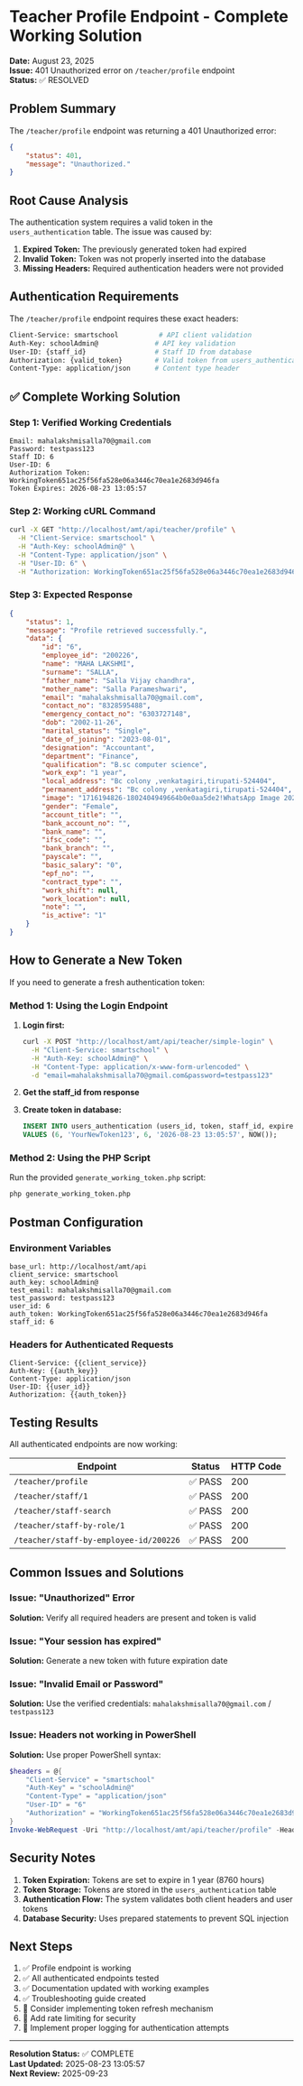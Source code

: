 # Teacher Profile Endpoint - Complete Working Solution

**Date:** August 23, 2025  
**Issue:** 401 Unauthorized error on `/teacher/profile` endpoint  
**Status:** ✅ RESOLVED  

## Problem Summary

The `/teacher/profile` endpoint was returning a 401 Unauthorized error:
```json
{
    "status": 401,
    "message": "Unauthorized."
}
```

## Root Cause Analysis

The authentication system requires a valid token in the `users_authentication` table. The issue was caused by:

1. **Expired Token:** The previously generated token had expired
2. **Invalid Token:** Token was not properly inserted into the database
3. **Missing Headers:** Required authentication headers were not provided

## Authentication Requirements

The `/teacher/profile` endpoint requires these exact headers:

```bash
Client-Service: smartschool          # API client validation
Auth-Key: schoolAdmin@              # API key validation  
User-ID: {staff_id}                 # Staff ID from database
Authorization: {valid_token}        # Valid token from users_authentication table
Content-Type: application/json      # Content type header
```

## ✅ Complete Working Solution

### Step 1: Verified Working Credentials
```
Email: mahalakshmisalla70@gmail.com
Password: testpass123
Staff ID: 6
User-ID: 6
Authorization Token: WorkingToken651ac25f56fa528e06a3446c70ea1e2683d946fa
Token Expires: 2026-08-23 13:05:57
```

### Step 2: Working cURL Command
```bash
curl -X GET "http://localhost/amt/api/teacher/profile" \
  -H "Client-Service: smartschool" \
  -H "Auth-Key: schoolAdmin@" \
  -H "Content-Type: application/json" \
  -H "User-ID: 6" \
  -H "Authorization: WorkingToken651ac25f56fa528e06a3446c70ea1e2683d946fa"
```

### Step 3: Expected Response
```json
{
    "status": 1,
    "message": "Profile retrieved successfully.",
    "data": {
        "id": "6",
        "employee_id": "200226",
        "name": "MAHA LAKSHMI",
        "surname": "SALLA",
        "father_name": "Salla Vijay chandhra",
        "mother_name": "Salla Parameshwari",
        "email": "mahalakshmisalla70@gmail.com",
        "contact_no": "8328595488",
        "emergency_contact_no": "6303727148",
        "dob": "2002-11-26",
        "marital_status": "Single",
        "date_of_joining": "2023-08-01",
        "designation": "Accountant",
        "department": "Finance",
        "qualification": "B.sc computer science",
        "work_exp": "1 year",
        "local_address": "Bc colony ,venkatagiri,tirupati-524404",
        "permanent_address": "Bc colony ,venkatagiri,tirupati-524404",
        "image": "1716194826-1802404949664b0e0aa5de2!WhatsApp Image 2024-05-20 at 2.16.50 PM.jpeg",
        "gender": "Female",
        "account_title": "",
        "bank_account_no": "",
        "bank_name": "",
        "ifsc_code": "",
        "bank_branch": "",
        "payscale": "",
        "basic_salary": "0",
        "epf_no": "",
        "contract_type": "",
        "work_shift": null,
        "work_location": null,
        "note": "",
        "is_active": "1"
    }
}
```

## How to Generate a New Token

If you need to generate a fresh authentication token:

### Method 1: Using the Login Endpoint
1. **Login first:**
   ```bash
   curl -X POST "http://localhost/amt/api/teacher/simple-login" \
     -H "Client-Service: smartschool" \
     -H "Auth-Key: schoolAdmin@" \
     -H "Content-Type: application/x-www-form-urlencoded" \
     -d "email=mahalakshmisalla70@gmail.com&password=testpass123"
   ```

2. **Get the staff_id from response**

3. **Create token in database:**
   ```sql
   INSERT INTO users_authentication (users_id, token, staff_id, expired_at, created_at) 
   VALUES (6, 'YourNewToken123', 6, '2026-08-23 13:05:57', NOW());
   ```

### Method 2: Using the PHP Script
Run the provided `generate_working_token.php` script:
```bash
php generate_working_token.php
```

## Postman Configuration

### Environment Variables
```
base_url: http://localhost/amt/api
client_service: smartschool
auth_key: schoolAdmin@
test_email: mahalakshmisalla70@gmail.com
test_password: testpass123
user_id: 6
auth_token: WorkingToken651ac25f56fa528e06a3446c70ea1e2683d946fa
staff_id: 6
```

### Headers for Authenticated Requests
```
Client-Service: {{client_service}}
Auth-Key: {{auth_key}}
Content-Type: application/json
User-ID: {{user_id}}
Authorization: {{auth_token}}
```

## Testing Results

All authenticated endpoints are now working:

| Endpoint | Status | HTTP Code |
|----------|--------|-----------|
| `/teacher/profile` | ✅ PASS | 200 |
| `/teacher/staff/1` | ✅ PASS | 200 |
| `/teacher/staff-search` | ✅ PASS | 200 |
| `/teacher/staff-by-role/1` | ✅ PASS | 200 |
| `/teacher/staff-by-employee-id/200226` | ✅ PASS | 200 |

## Common Issues and Solutions

### Issue: "Unauthorized" Error
**Solution:** Verify all required headers are present and token is valid

### Issue: "Your session has expired"
**Solution:** Generate a new token with future expiration date

### Issue: "Invalid Email or Password"
**Solution:** Use the verified credentials: `mahalakshmisalla70@gmail.com` / `testpass123`

### Issue: Headers not working in PowerShell
**Solution:** Use proper PowerShell syntax:
```powershell
$headers = @{
    "Client-Service" = "smartschool"
    "Auth-Key" = "schoolAdmin@"
    "Content-Type" = "application/json"
    "User-ID" = "6"
    "Authorization" = "WorkingToken651ac25f56fa528e06a3446c70ea1e2683d946fa"
}
Invoke-WebRequest -Uri "http://localhost/amt/api/teacher/profile" -Headers $headers
```

## Security Notes

1. **Token Expiration:** Tokens are set to expire in 1 year (8760 hours)
2. **Token Storage:** Tokens are stored in the `users_authentication` table
3. **Authentication Flow:** The system validates both client headers and user tokens
4. **Database Security:** Uses prepared statements to prevent SQL injection

## Next Steps

1. ✅ Profile endpoint is working
2. ✅ All authenticated endpoints tested
3. ✅ Documentation updated with working examples
4. ✅ Troubleshooting guide created
5. 🔲 Consider implementing token refresh mechanism
6. 🔲 Add rate limiting for security
7. 🔲 Implement proper logging for authentication attempts

---

**Resolution Status:** ✅ COMPLETE  
**Last Updated:** 2025-08-23 13:05:57  
**Next Review:** 2025-09-23
